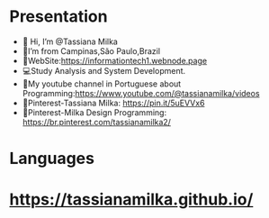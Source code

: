 #  Presentation

- 👋 Hi, I’m @Tassiana Milka
- 🏡I’m from Campinas,São Paulo,Brazil
- 📜WebSite:https://informationtech1.webnode.page
- 💻Study Analysis and System Development.
- 🎥My youtube channel in Portuguese about Programming:https://www.youtube.com/@tassianamilka/videos
- 📄Pinterest-Tassiana Milka:  https://pin.it/5uEVVx6
- 📄Pinterest-Milka Design Programming: https://br.pinterest.com/tassianamilka2/


# Languages
      
# https://tassianamilka.github.io/
